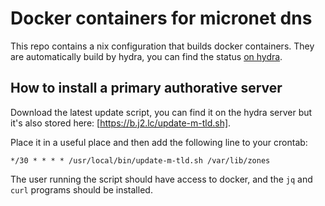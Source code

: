 # Docker containers for micronet dns

This repo contains a nix configuration that builds docker containers.
They are automatically build by hydra, you can find the status [on hydra].


[on hydra]: https://hydra.pingiun.com/jobset/micronet/containers

## How to install a primary authorative server

Download the latest update script, you can find it on the hydra server but it's also stored here: [https://b.j2.lc/update-m-tld.sh].

Place it in a useful place and then add the following line to your crontab:

```cron
*/30 * * * * /usr/local/bin/update-m-tld.sh /var/lib/zones
```

The user running the script should have access to docker, and the `jq` and `curl` programs should be installed.
